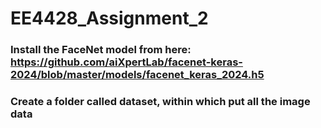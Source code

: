 # EE4428_Assignment_2

### Install the FaceNet model from here: https://github.com/aiXpertLab/facenet-keras-2024/blob/master/models/facenet_keras_2024.h5

### Create a folder called dataset, within which put all the image data
